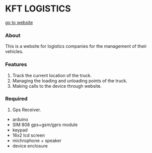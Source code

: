 # KFT LOGISTICS
[go to website](http://www.kft.cu.cc)

### About
This is a website for logistics companies for the management of their vehicles.

### Features
1. Track the current location of the truck.
2. Managing the loading and unloading points of the truck.
3. Making calls to the device through website.


### Required
1. Gps Receiver.
  * arduino
  * SIM 808 gps+gsm/gprs module
  * keypad
  * 16x2 lcd screen
  * michrophone + speaker
  * device enclosure





